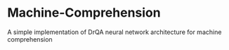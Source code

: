 # Machine-Comprehension
A simple implementation of DrQA neural network architecture for machine comprehension
